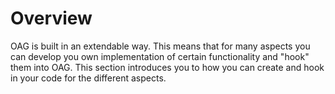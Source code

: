 # Overview

OAG is built in an extendable way. This means that for many aspects you can develop you own implementation of certain functionality and "hook" them into OAG.
This section introduces you to how you can create and hook in your code for the different aspects.